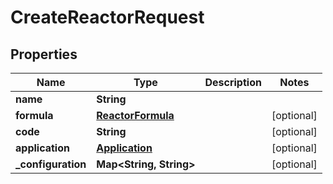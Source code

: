 

# CreateReactorRequest


## Properties

| Name | Type | Description | Notes |
|------------ | ------------- | ------------- | -------------|
|**name** | **String** |  |  |
|**formula** | [**ReactorFormula**](ReactorFormula.md) |  |  [optional] |
|**code** | **String** |  |  [optional] |
|**application** | [**Application**](Application.md) |  |  [optional] |
|**_configuration** | **Map&lt;String, String&gt;** |  |  [optional] |



